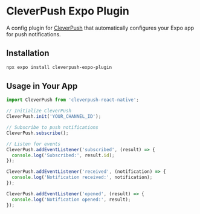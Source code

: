 # CleverPush Expo Plugin

A config plugin for [CleverPush](https://cleverpush.com) that automatically configures your Expo app for push notifications.


## Installation

```bash
npx expo install cleverpush-expo-plugin
```


## Usage in Your App

```typescript
import CleverPush from 'cleverpush-react-native';

// Initialize CleverPush
CleverPush.init('YOUR_CHANNEL_ID');

// Subscribe to push notifications
CleverPush.subscribe();

// Listen for events
CleverPush.addEventListener('subscribed', (result) => {
  console.log('Subscribed:', result.id);
});

CleverPush.addEventListener('received', (notification) => {
  console.log('Notification received:', notification);
});

CleverPush.addEventListener('opened', (result) => {
  console.log('Notification opened:', result);
});
```
